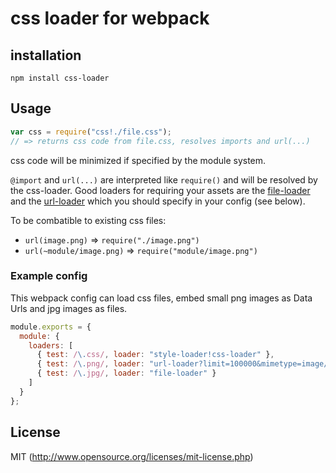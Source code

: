 # css loader for webpack

## installation

`npm install css-loader`

## Usage

``` javascript
var css = require("css!./file.css");
// => returns css code from file.css, resolves imports and url(...)
```

css code will be minimized if specified by the module system.

`@import` and `url(...)` are interpreted like `require()` and will be resolved by the css-loader.
Good loaders for requiring your assets are the [file-loader](https://github.com/webpack/file-loader)
and the [url-loader](https://github.com/webpack/url-loader) which you should specify in your config (see below).

To be combatible to existing css files:
* `url(image.png)` => `require("./image.png")`
* `url(~module/image.png)` => `require("module/image.png")`

### Example config

This webpack config can load css files, embed small png images as Data Urls and jpg images as files.

``` javascript
module.exports = {
  module: {
    loaders: [
      { test: /\.css/, loader: "style-loader!css-loader" },
      { test: /\.png/, loader: "url-loader?limit=100000&mimetype=image/png" },
      { test: /\.jpg/, loader: "file-loader" }
    ]
  }
};
```

## License

MIT (http://www.opensource.org/licenses/mit-license.php)
